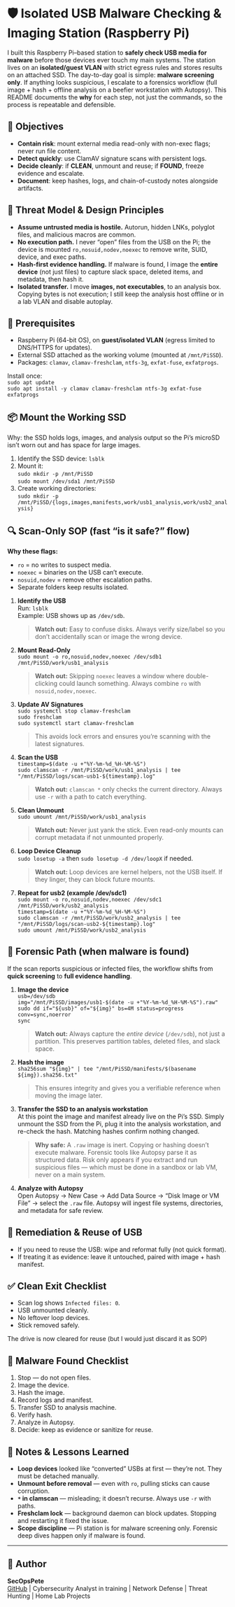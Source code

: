 # 🛡️ Isolated USB Malware Checking & Imaging Station (Raspberry Pi)

I built this Raspberry Pi–based station to **safely check USB media for malware** before those devices ever touch my main systems. The station lives on an **isolated/guest VLAN** with strict egress rules and stores results on an attached SSD. The day-to-day goal is simple: **malware screening only**. If anything looks suspicious, I escalate to a forensics workflow (full image + hash + offline analysis on a beefier workstation with Autopsy). This README documents the **why** for each step, not just the commands, so the process is repeatable and defensible.

## 🎯 Objectives
- **Contain risk**: mount external media read-only with non-exec flags; never run file content.  
- **Detect quickly**: use ClamAV signature scans with persistent logs.  
- **Decide cleanly**: if **CLEAN**, unmount and reuse; if **FOUND**, freeze evidence and escalate.  
- **Document**: keep hashes, logs, and chain-of-custody notes alongside artifacts.  

## 🧱 Threat Model & Design Principles
- **Assume untrusted media is hostile.** Autorun, hidden LNKs, polyglot files, and malicious macros are common.  
- **No execution path.** I never “open” files from the USB on the Pi; the device is mounted `ro,nosuid,nodev,noexec` to remove write, SUID, device, and exec paths.  
- **Hash-first evidence handling.** If malware is found, I image the **entire device** (not just files) to capture slack space, deleted items, and metadata, then hash it.  
- **Isolated transfer.** I move **images, not executables**, to an analysis box. Copying bytes is not execution; I still keep the analysis host offline or in a lab VLAN and disable autoplay.  

## 🧰 Prerequisites
- Raspberry Pi (64-bit OS), on **guest/isolated VLAN** (egress limited to DNS/HTTPS for updates).  
- External SSD attached as the working volume (mounted at `/mnt/PiSSD`).  
- Packages: `clamav`, `clamav-freshclam`, `ntfs-3g`, `exfat-fuse`, `exfatprogs`.  

Install once:  
`sudo apt update`  
`sudo apt install -y clamav clamav-freshclam ntfs-3g exfat-fuse exfatprogs`

## 📦 Mount the Working SSD
Why: the SSD holds logs, images, and analysis output so the Pi’s microSD isn’t worn out and has space for large images.

1. Identify the SSD device: `lsblk`  
2. Mount it:  
   `sudo mkdir -p /mnt/PiSSD`  
   `sudo mount /dev/sda1 /mnt/PiSSD`  
3. Create working directories:  
   `sudo mkdir -p /mnt/PiSSD/{logs,images,manifests,work/usb1_analysis,work/usb2_analysis}`

## 🔍 Scan-Only SOP (fast “is it safe?” flow)
**Why these flags:**  
- `ro` = no writes to suspect media.  
- `noexec` = binaries on the USB can’t execute.  
- `nosuid,nodev` = remove other escalation paths.  
- Separate folders keep results isolated.

1. **Identify the USB**  
   Run: `lsblk`  
   Example: USB shows up as `/dev/sdb`.  
   > **Watch out:** Easy to confuse disks. Always verify size/label so you don’t accidentally scan or image the wrong device.

2. **Mount Read-Only**  
   `sudo mount -o ro,nosuid,nodev,noexec /dev/sdb1 /mnt/PiSSD/work/usb1_analysis`  
   > **Watch out:** Skipping `noexec` leaves a window where double-clicking could launch something. Always combine `ro` with `nosuid,nodev,noexec`.

3. **Update AV Signatures**  
   `sudo systemctl stop clamav-freshclam`  
   `sudo freshclam`  
   `sudo systemctl start clamav-freshclam`  
   > This avoids lock errors and ensures you’re scanning with the latest signatures.

4. **Scan the USB**  
   `timestamp=$(date -u +"%Y-%m-%d_%H-%M-%S")`  
   `sudo clamscan -r /mnt/PiSSD/work/usb1_analysis | tee "/mnt/PiSSD/logs/scan-usb1-${timestamp}.log"`  
   > **Watch out:** `clamscan *` only checks the current directory. Always use `-r` with a path to catch everything.

5. **Clean Unmount**  
   `sudo umount /mnt/PiSSD/work/usb1_analysis`  
   > **Watch out:** Never just yank the stick. Even read-only mounts can corrupt metadata if not unmounted properly.

6. **Loop Device Cleanup**  
   `sudo losetup -a` then `sudo losetup -d /dev/loopX` if needed.  
   > **Watch out:** Loop devices are kernel helpers, not the USB itself. If they linger, they can block future mounts.

7. **Repeat for usb2 (example /dev/sdc1)**  
   `sudo mount -o ro,nosuid,nodev,noexec /dev/sdc1 /mnt/PiSSD/work/usb2_analysis`  
   `timestamp=$(date -u +"%Y-%m-%d_%H-%M-%S")`  
   `sudo clamscan -r /mnt/PiSSD/work/usb2_analysis | tee "/mnt/PiSSD/logs/scan-usb2-${timestamp}.log"`  
   `sudo umount /mnt/PiSSD/work/usb2_analysis`

## 🧪 Forensic Path (when malware is found)
If the scan reports suspicious or infected files, the workflow shifts from **quick screening** to **full evidence handling**.

1. **Image the device**  
   `usb=/dev/sdb`  
   `img="/mnt/PiSSD/images/usb1-$(date -u +"%Y-%m-%d_%H-%M-%S").raw"`  
   `sudo dd if="${usb}" of="${img}" bs=4M status=progress conv=sync,noerror`  
   `sync`  
   > **Watch out:** Always capture the *entire device* (`/dev/sdb`), not just a partition. This preserves partition tables, deleted files, and slack space.

2. **Hash the image**  
   `sha256sum "${img}" | tee "/mnt/PiSSD/manifests/$(basename ${img}).sha256.txt"`  
   > This ensures integrity and gives you a verifiable reference when moving the image later.

3. **Transfer the SSD to an analysis workstation**  
   At this point the image and manifest already live on the Pi’s SSD. Simply unmount the SSD from the Pi, plug it into the analysis workstation, and re-check the hash. Matching hashes confirm nothing changed.  
   > **Why safe:** A `.raw` image is inert. Copying or hashing doesn’t execute malware. Forensic tools like Autopsy parse it as structured data. Risk only appears if you extract and run suspicious files — which must be done in a sandbox or lab VM, never on a main system.

4. **Analyze with Autopsy**  
   Open Autopsy → New Case → Add Data Source → “Disk Image or VM File” → select the `.raw` file. Autopsy will ingest file systems, directories, and metadata for safe review.

## 🧼 Remediation & Reuse of USB
- If you need to reuse the USB: wipe and reformat fully (not quick format).  
- If treating it as evidence: leave it untouched, paired with image + hash manifest.

## ✅ Clean Exit Checklist
- Scan log shows `Infected files: 0`.  
- USB unmounted cleanly.  
- No leftover loop devices.  
- Stick removed safely.  

The drive is now cleared for reuse (but I would just discard it as SOP)

## 🚩 Malware Found Checklist
1. Stop — do not open files.  
2. Image the device.  
3. Hash the image.  
4. Record logs and manifest.  
5. Transfer SSD to analysis machine.  
6. Verify hash.  
7. Analyze in Autopsy.  
8. Decide: keep as evidence or sanitize for reuse.  

## 🧠 Notes & Lessons Learned
- **Loop devices** looked like “converted” USBs at first — they’re not. They must be detached manually.  
- **Unmount before removal** — even with `ro`, pulling sticks can cause corruption.  
- **`*` in clamscan** — misleading; it doesn’t recurse. Always use `-r` with paths.  
- **Freshclam lock** — background daemon can block updates. Stopping and restarting it fixed the issue.  
- **Scope discipline** — Pi station is for malware screening only. Forensic deep dives happen only if malware is found.  

---
## 🧠 Author

**SecOpsPete**  
[GitHub](https://github.com/SecOpsPete) | Cybersecurity Analyst in training | Network Defense | Threat Hunting | Home Lab Projects
